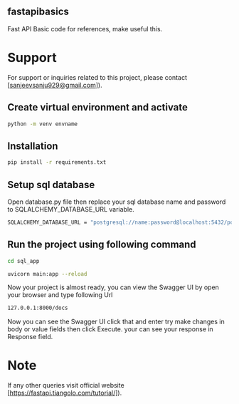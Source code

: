 ## fastapibasics

Fast API Basic code for references, make useful this.

# Support

For support or inquiries related to this project, please contact [sanjeevsanju929@gmail.com]).

## Create virtual environment and activate
```bash
python -m venv envname
```
## Installation
```bash
pip install -r requirements.txt
```
## Setup sql database
Open database.py file then replace your sql database name and password to SQLALCHEMY_DATABASE_URL variable.
```bash
SQLALCHEMY_DATABASE_URL = "postgresql://name:password@localhost:5432/postgres"
```
## Run the project using following command
```bash
cd sql_app
```
```bash
uvicorn main:app --reload
```
Now your project is almost ready, you can view the Swagger UI by open your browser and type following Url
```bash
127.0.0.1:8000/docs
```
Now you can see the Swagger UI click that and enter try make changes in body or value fields then click Execute.
your can see your response in Response field.

# Note

If any other queries visit official website [https://fastapi.tiangolo.com/tutorial/]).


